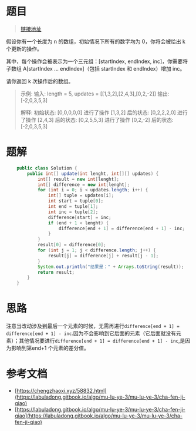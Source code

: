 # 题目

> [链接地址](https://leetcode-cn.com/problems/range-addition/)
>

假设你有一个长度为 n 的数组，初始情况下所有的数字均为 0，你将会被给出 k 个更新的操作。

其中，每个操作会被表示为一个三元组：[startIndex, endIndex, inc]，你需要将子数组 A[startIndex … endIndex]（包括 startIndex 和 endIndex）增加 inc。

请你返回 k 次操作后的数组。

> 示例:
> 输入: length = 5, updates = [[1,3,2],[2,4,3],[0,2,-2]]
> 输出: [-2,0,3,5,3]
>
> 解释:
> 初始状态:
> [0,0,0,0,0]
> 进行了操作 [1,3,2] 后的状态:
> [0,2,2,2,0]
> 进行了操作 [2,4,3] 后的状态:
> [0,2,5,5,3]
> 进行了操作 [0,2,-2] 后的状态:
> [-2,0,3,5,3]
>

# 题解

```java
    public class Solution {
        public int[] update(int lenght, int[][] updates) {
            int[] result = new int[lenght];
            int[] difference = new int[lenght];
            for (int i = 0; i < updates.length; i++) {
                int[] tuple = updates[i];
                int start = tuple[0];
                int end = tuple[1];
                int inc = tuple[2];
                difference[start] = inc;
                if (end + 1 < lenght) {
                    difference[end + 1] = difference[end + 1] - inc;
                }
            }
            result[0] = difference[0];
            for (int j = 1; j < difference.length; j++) {
                result[j] = difference[j] + result[j - 1];
            }
            System.out.println("结果是：" + Arrays.toString(result));
            return result;
        }
    }
```

# 思路

注意当改动涉及到最后一个元素的时候，无需再进行`difference[end + 1] = difference[end + 1] - inc`.因为不会影响到它后面的元素（它后面就没有元素）；其他情况要进行`difference[end + 1] = difference[end + 1] - inc`,是因为影响到第end+1 个元素的差分值。

# 参考文档

* [https://chengzhaoxi.xyz/58832.html](https://labuladong.gitbook.io/algo/mu-lu-ye-3/mu-lu-ye-3/cha-fen-ji-qiao)
* [https://labuladong.gitbook.io/algo/mu-lu-ye-3/mu-lu-ye-3/cha-fen-ji-qiao](https://labuladong.gitbook.io/algo/mu-lu-ye-3/mu-lu-ye-3/cha-fen-ji-qiao)